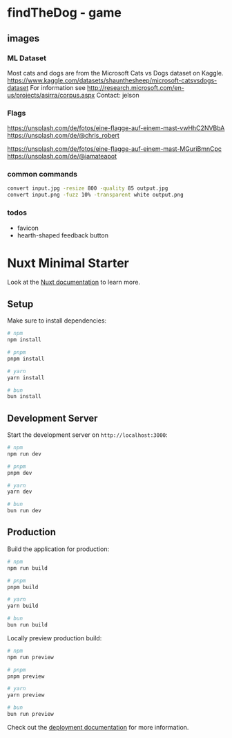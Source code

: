 # findTheDog - game

## images

### ML Dataset
Most cats and dogs are from the Microsoft Cats vs Dogs dataset on Kaggle.
https://www.kaggle.com/datasets/shaunthesheep/microsoft-catsvsdogs-dataset
For information see http://research.microsoft.com/en-us/projects/asirra/corpus.aspx
Contact: jelson

### Flags

https://unsplash.com/de/fotos/eine-flagge-auf-einem-mast-vwHhC2NVBbA
https://unsplash.com/de/@chris_robert


https://unsplash.com/de/fotos/eine-flagge-auf-einem-mast-MGuriBmnCpc
https://unsplash.com/de/@iamateapot

### common commands

```bash
convert input.jpg -resize 800 -quality 85 output.jpg
convert input.png -fuzz 10% -transparent white output.png
```

### todos

- favicon
- hearth-shaped feedback button

# Nuxt Minimal Starter

Look at the [Nuxt documentation](https://nuxt.com/docs/getting-started/introduction) to learn more.

## Setup

Make sure to install dependencies:

```bash
# npm
npm install

# pnpm
pnpm install

# yarn
yarn install

# bun
bun install
```

## Development Server

Start the development server on `http://localhost:3000`:

```bash
# npm
npm run dev

# pnpm
pnpm dev

# yarn
yarn dev

# bun
bun run dev
```

## Production

Build the application for production:

```bash
# npm
npm run build

# pnpm
pnpm build

# yarn
yarn build

# bun
bun run build
```

Locally preview production build:

```bash
# npm
npm run preview

# pnpm
pnpm preview

# yarn
yarn preview

# bun
bun run preview
```

Check out the [deployment documentation](https://nuxt.com/docs/getting-started/deployment) for more information.

